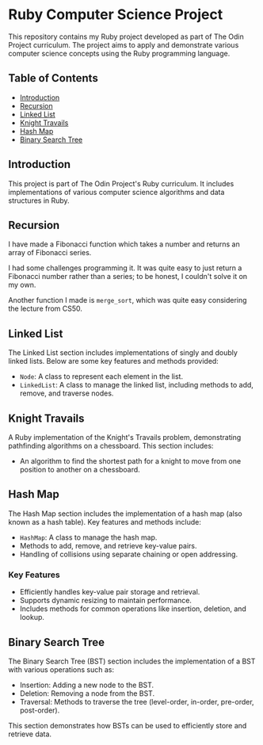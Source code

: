 # Ruby Computer Science Project

This repository contains my Ruby project developed as part of The Odin Project curriculum. The project aims to apply and demonstrate various computer science concepts using the Ruby programming language.

## Table of Contents

- [Introduction](#introduction)
- [Recursion](#recursion)
- [Linked List](#linked-list)
- [Knight Travails](#knight-travails)
- [Hash Map](#hash-map)
- [Binary Search Tree](#binary-search-tree)

## Introduction

This project is part of The Odin Project's Ruby curriculum. It includes implementations of various computer science algorithms and data structures in Ruby.

## Recursion

I have made a Fibonacci function which takes a number and returns an array of Fibonacci series.

I had some challenges programming it. It was quite easy to just return a Fibonacci number rather than a series; to be honest, I couldn't solve it on my own.

Another function I made is `merge_sort`, which was quite easy considering the lecture from CS50.

## Linked List

The Linked List section includes implementations of singly and doubly linked lists. Below are some key features and methods provided:

- `Node`: A class to represent each element in the list.
- `LinkedList`: A class to manage the linked list, including methods to add, remove, and traverse nodes.


## Knight Travails

A Ruby implementation of the Knight's Travails problem, demonstrating pathfinding algorithms on a chessboard. This section includes:

- An algorithm to find the shortest path for a knight to move from one position to another on a chessboard.


## Hash Map

The Hash Map section includes the implementation of a hash map (also known as a hash table). Key features and methods include:

- `HashMap`: A class to manage the hash map.
- Methods to add, remove, and retrieve key-value pairs.
- Handling of collisions using separate chaining or open addressing.

### Key Features

- Efficiently handles key-value pair storage and retrieval.
- Supports dynamic resizing to maintain performance.
- Includes methods for common operations like insertion, deletion, and lookup.


## Binary Search Tree

The Binary Search Tree (BST) section includes the implementation of a BST with various operations such as:

- Insertion: Adding a new node to the BST.
- Deletion: Removing a node from the BST.
- Traversal: Methods to traverse the tree (level-order, in-order, pre-order, post-order).

This section demonstrates how BSTs can be used to efficiently store and retrieve data.

